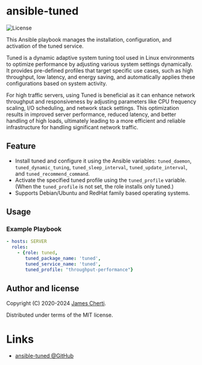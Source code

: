 # ansible-tuned
![License](https://img.shields.io/github/license/jamescherti/ansible-tuned)

This Ansible playbook manages the installation, configuration, and activation of the tuned service.

Tuned is a dynamic adaptive system tuning tool used in Linux environments to optimize performance by adjusting various system settings dynamically. It provides pre-defined profiles that target specific use cases, such as high throughput, low latency, and energy saving, and automatically applies these configurations based on system activity.

For high traffic servers, using Tuned is beneficial as it can enhance network throughput and responsiveness by adjusting parameters like CPU frequency scaling, I/O scheduling, and network stack settings. This optimization results in improved server performance, reduced latency, and better handling of high loads, ultimately leading to a more efficient and reliable infrastructure for handling significant network traffic.

## Feature

- Install tuned and configure it using the Ansible variables: `tuned_daemon`, `tuned_dynamic_tuning`, `tuned_sleep_interval`, `tuned_update_interval`, and `tuned_recommend_command`.
- Activate the specified tuned profile using the `tuned_profile` variable. (When the `tuned_profile` is not set, the role installs only tuned.)
- Supports Debian/Ubuntu and RedHat family based operating systems.

## Usage

### Example Playbook

```yaml
- hosts: SERVER
  roles:
    - {role: tuned,
       tuned_package_name: 'tuned',
       tuned_service_name: 'tuned',
       tuned_profile: "throughput-performance"}
```

## Author and license

Copyright (C) 2020-2024 [James Cherti](https://www.jamescherti.com).

Distributed under terms of the MIT license.

# Links

- [ansible-tuned @GitHub](https://github.com/jamescherti/ansible-tuned)
